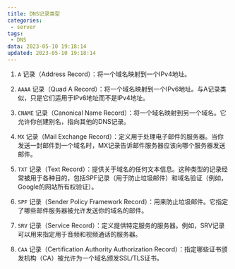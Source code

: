 ```yaml
---
title: DNS记录类型
categories:
 - server
tags:
 - DNS
data: 2023-05-10 19:18:14
updated: 2023-05-10 19:18:14
---
```


1.  `A` 记录（Address Record）：将一个域名映射到一个IPv4地址。
    
2.  `AAAA` 记录（Quad A Record）：将一个域名映射到一个IPv6地址。与A记录类似，只是它们适用于IPv6地址而不是IPv4地址。
    
3.  `CNAME` 记录（Canonical Name Record）：将一个域名映射到另一个域名。它允许你创建别名，指向其他的DNS记录。
    
4.  `MX` 记录（Mail Exchange Record）：定义用于处理电子邮件的服务器。当你发送一封邮件到一个域名时，MX记录告诉邮件服务器应该向哪个服务器发送邮件。
    
5.  `TXT` 记录（Text Record）：提供关于域名的任何文本信息。这种类型的记录经常被用于各种目的，包括SPF记录（用于防止垃圾邮件）和域名验证（例如，Google的网站所有权验证）。
    
6.  `SPF` 记录（Sender Policy Framework Record）：用来防止垃圾邮件。它指定了哪些邮件服务器被允许发送你的域名的邮件。
    
7.  `SRV` 记录（Service Record）：定义提供特定服务的服务器。例如，SRV记录可以用来指定用于音频和视频通话的服务器。
    
8.  `CAA` 记录（Certification Authority Authorization Record）：指定哪些证书颁发机构（CA）被允许为一个域名颁发SSL/TLS证书。